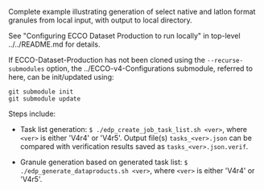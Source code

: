 
Complete example illustrating generation of select native and latlon
format granules from local input, with output to local directory.

See "Configuring ECCO Dataset Production to run locally" in top-level
../../README.md for details.

If ECCO-Dataset-Production has not been cloned using the
`--recurse-submodules` option, the ../ECCO-v4-Configurations
submodule, referred to here, can be init/updated using:

    git submodule init
    git submodule update

Steps include:

- Task list generation: `$ ./edp_create_job_task_list.sh <ver>`, where
  `<ver>` is either 'V4r4' or 'V4r5'.  Output file(s)
  `tasks_<ver>.json` can be compared with verification results saved
  as `tasks_<ver>.json.verif`.
  
- Granule generation based on generated task list: `$
  ./edp_generate_dataproducts.sh <ver>`, where `<ver>` is either
  'V4r4' or 'V4r5'.

